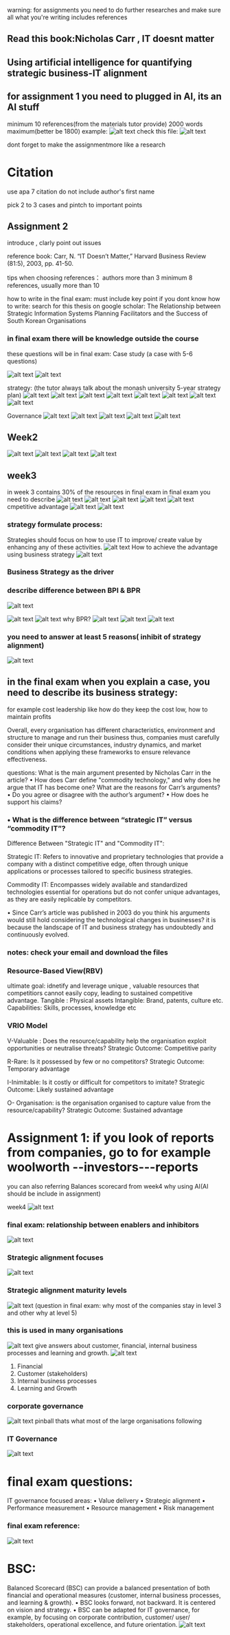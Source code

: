warning: for assignments you need to do further researches and make sure all what you're writing includes references

## Read this book:Nicholas Carr , IT doesnt matter
## Using artificial intelligence for quantifying strategic business-IT alignment 
## for assignment 1 you need to plugged in AI, its an AI stuff
minimum 10 references(from the materials tutor provide)
2000 words maximum(better be 1800)
example:
![alt text](image-47.png)
check this file:
![alt text](image-48.png)

dont forget to make the assignmentmore like a research

# Citation
use apa 7 citation
do not include author's first name


pick 2 to 3 cases and pintch to important points 
## Assignment 2
introduce , clarly point out issues




reference book:
Carr, N. “IT Doesn’t Matter,” Harvard Business Review (81:5), 2003, pp. 41-50.

tips when choosing references：
authors more than 3
minimum 8 references, usually more than 10

how to write in the final exam:
must include key point
if you dont know how to write:
search for this thesis on google scholar: The Relationship between Strategic Information
Systems Planning Facilitators and the Success of
South Korean Organisations

### in final exam there will be knowledge outside the course


these questions will be in final exam:
Case study (a case with 5-6 questions)
 
 


![alt text](image.png)
![alt text](image-1.png)

strategy:
(the tutor always talk about the monash university 5-year strategy plan)
![alt text](image-2.png)
![alt text](image-3.png)
![alt text](image-4.png)
![alt text](image-5.png)
![alt text](image-6.png)
![alt text](image-7.png)
![alt text](image-8.png)
![alt text](image-9.png)

Governance
![alt text](image-10.png)
![alt text](image-11.png)
![alt text](image-12.png)
![alt text](image-13.png)
![alt text](image-14.png)



## Week2
![alt text](image-15.png)
![alt text](image-16.png)
![alt text](image-17.png)
![alt text](image-18.png)

## week3

in week 3 contains 30% of the resources in final exam
in final exam you need to describe
![alt text](image-19.png)
![alt text](image-20.png)
![alt text](image-21.png)
![alt text](image-22.png)
![alt text](image-26.png)
cmpetitive advantage
![alt text](image-23.png)
![alt text](image-27.png)
### strategy formulate process:
Strategies should
focus on how to use
IT to improve/ create
value by enhancing
any of these activities. 
![alt text](image-24.png)
How to achieve the advantage using business strategy
![alt text](image-25.png)

### Business Strategy as the driver

### describe difference between BPI & BPR
![alt text](image-29.png)

![alt text](image-30.png)
![alt text](image-31.png)
why BPR?
![alt text](image-32.png)
![alt text](image-33.png)
![alt text](image-34.png)
### you need to answer at least 5 reasons( inhibit of strategy alignment)
![alt text](image-36.png)

## in the final exam when you explain a case, you need to describe its business strategy:
for example cost leadership like how do they keep the cost low, how to maintain profits

Overall, every organisation has different characteristics, environment and structure to manage and run their business
thus, companies must carefully consider their unique circumstances, industry dynamics, and market conditions when applying these frameworks to ensure relevance effectiveness.

questions:
What is the main argument presented by Nicholas Carr in the article?
• How does Carr define "commodity technology," and why does he argue that IT has
become one? What are the reasons for Carr’s arguments?
• Do you agree or disagree with the author’s argument?
• How does he support his claims?
### • What is the difference between “strategic IT” versus “commodity IT”?
Difference Between "Strategic IT" and "Commodity IT":

Strategic IT: Refers to innovative and proprietary technologies that provide a company with a distinct competitive edge, often through unique applications or processes tailored to specific business strategies.​

Commodity IT: Encompasses widely available and standardized technologies essential for operations but do not confer unique advantages, as they are easily replicable by competitors.

• Since Carr’s article was published in 2003 do you think his arguments would still hold considering the technological changes in businesses?
it is because the landscape of IT and business strategy has undoubtedly and continuously evolved.

### notes: check your email and download the files


### Resource-Based View(RBV)
ultimate goal: idnetify and leverage unique , valuable resources that competitiors cannot easily copy, leading to sustained competitive advantage.
Tangible : Physical assets
Intangible: Brand, patents, culture etc.
Capabilities: Skills, processes, knowledge etc

### VRIO Model
V-Valuable : Does the resource/capability help the organisation exploit opportunities or neutralise threats?
Strategic Outcome: Competitive parity

R-Rare: Is it possessed by few or no competitors?
Strategic Outcome: Temporary advantage

I-Inimitable: Is it costly or difficult for competitors to imitate?
Strategic Outcome: Likely sustained advantage

O- Organisation: is the organisation organised to capture value from the resource/capability?
Strategic Outcome: Sustained advantage 

# Assignment 1: if you look of reports from companies, go to for example woolworth --investors---reports
you can also referring Balances scorecard from week4
why using AI(AI should be include in assignment)

week4
![alt text](image-37.png)

### final exam: relationship between enablers and inhibitors
![alt text](image-38.png)
### Strategic alignment focuses
![alt text](image-40.png)
### Strategic alignment maturity levels
![alt text](image-39.png)
(question in final exam: why most of the companies stay in level 3 and other why at level 5)


### this is used in many organisations
![alt text](image-41.png)
give answers about customer, financial, internal business processes and learning and growth.
![alt text](image-42.png)
1. Financial
2. Customer (stakeholders)
3. Internal business processes
4. Learning and Growth


### corporate governance
![alt text](image-43.png)
pinball
thats what most of the large organisations following

### IT Governance
![alt text](image-44.png)
# final exam questions:
IT governance focused areas:
• Value delivery
• Strategic alignment
• Performance measurement
• Resource management
• Risk management

### final exam reference:
![alt text](image-45.png)


# BSC:
Balanced Scorecard (BSC) can provide a balanced presentation of both financial and
operational measures (customer, internal business processes, and learning & growth).
• BSC looks forward, not backward. It is centered on vision and strategy.
• BSC can be adapted for IT governance, for example, by focusing on corporate
contribution, customer/ user/ stakeholders, operational excellence, and future orientation. 
![alt text](image-46.png)